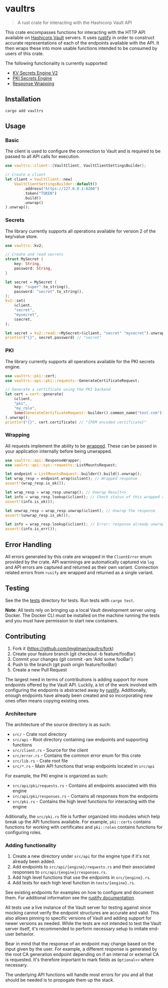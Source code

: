 # vaultrs

> A rust crate for interacting with the Hashicorp Vault API

This crate encompasses functions for interacting with the HTTP API available on
[Hashicorp Vault](https://www.vaultproject.io/) servers. It uses 
[rustify](https://github.com/jmgilman/rustify) in order to construct accurate
representations of each of the endpoints available with the API. It then wraps
these into more usable functions intended to be consumed by users of this crate.

The following functionality is currently supported:

* [KV Secrets Engine V2](https://www.vaultproject.io/docs/secrets/kv/kv-v2)
* [PKI Secrets Engine](https://www.vaultproject.io/docs/secrets/pki)
* [Response Wrapping](https://www.vaultproject.io/docs/concepts/response-wrapping)

## Installation

```
cargo add vaultrs
```

## Usage

### Basic

The client is used to configure the connection to Vault and is required to be
passed to all API calls for execution. 

```rust
use vaultrs::client::{VaultClient, VaultClientSettingsBuilder};

// Create a client
let client = VaultClient::new(
    VaultClientSettingsBuilder::default()
        .address("https://127.0.0.1:8200")
        .token("TOKEN")
        .build()
        .unwrap()
).unwrap();
```

### Secrets

The library currently supports all operations available for version 2 of the
key/value store. 

```rust
use vaultrs::kv2;

// Create and read secrets
struct MySecret {
    key: String,
    password: String,
}

let secret = MySecret {
    key: "super".to_string(),
    password: "secret".to_string(),
};
kv2::set(
    &client,
    "secret",
    "mysecret",
    &secret,
);

let secret = kv2::read::<MySecret>(&client, "secret" "mysecret").unwrap();
println!("{}", secret.password) // "secret"
```

### PKI

The library currently supports all operations available for the PKI secrets 
engine.

```rust
use vaultrs::pki::cert;
use vaultrs::api::pki::requests::GenerateCertificateRequest;

// Generate a certificate using the PKI backend
let cert = cert::generate(
    &client,
    "pki",
    "my_role",
    Some(GenerateCertificateRequest::builder().common_name("test.com")),
).unwrap();
println!("{}", cert.certificate) // "{PEM encoded certificate}"
```

### Wrapping

All requests implement the ability to be 
[wrapped](https://www.vaultproject.io/docs/concepts/response-wrapping). These
can be passed in your application internally before being unwrapped. 

```rust
use vaultrs::api::ResponseWrapper;
use vaulrs::api::sys::requests::ListMountsRequest;

let endpoint = ListMountsRequest::builder().build().unwrap();
let wrap_resp = endpoint.wrap(&client); // Wrapped response
assert!(wrap_resp.is_ok());

let wrap_resp = wrap_resp.unwrap(); // Unwrap Result<>
let info = wrap_resp.lookup(&client); // Check status of this wrapped response
assert!(info.is_ok());

let unwrap_resp = wrap_resp.unwrap(&client); // Unwrap the response
assert!(unwrap_resp.is_ok());

let info = wrap_resp.lookup(&client); // Error: response already unwrapped
assert!(info.is_err());
```

## Error Handling

All errors generated by this crate are wrapped in the `ClientError` enum 
provided by the crate. API warninings are automatically captured via `log` and
API errors are captured and returned as their own variant. Connection related
errors from `rusify` are wrapped and returned as a single variant.

## Testing

See the the [tests](tests) directory for tests. Run tests with `cargo test`.

**Note**: All tests rely on bringing up a local Vault development server using
Docker. The Docker CLI must be installed on the machine running the tests and
you must have permission to start new containers. 

## Contributing

1. Fork it (https://github.com/jmgilman/vaultrs/fork)
2. Create your feature branch (git checkout -b feature/fooBar)
3. Commit your changes (git commit -am 'Add some fooBar')
4. Push to the branch (git push origin feature/fooBar)
5. Create a new Pull Request

The largest need in terms of contributions is adding support for more endpoints
offered by the Vault API. Luckily, a lot of the work involved with configuring
the endpoints is abstracted away by 
[rustify](https://github.com/jmgilman/rustify). Additionally, enough endpoints
have already been created and so incorporating new ones often means copying
existing ones. 

### Architecture

The architecture of the source directory is as such:

* `src/` - Crate root directory
* `src/api` - Root directory containing raw endpoints and supporting functions
* `src/client.rs` - Source for the client
* `src/error.rs` - Contains the common error enum for this crate
* `src/lib.rs` - Crate root file
* `src/*.rs` - Main API functions that wrap endpoints located in `src/api`

For example, the PKI engine is organized as such:

* `src/api/pki/requests.rs` - Contains all endpoints associated with this engine
* `src/api/pki/responses.rs` - Contains all responses from the endpoints
* `src/pki.rs` - Contains the high level functions for interacting with the engine

Aditionally, the `src/pki.rs` file is further organized into modules which help
break up the API functions available. For example, `pki::certs` contains
functions for working with certificates and `pki::roles` contains functions for
configuring roles. 

### Adding functionality

1. Create a new directory under `src/api` for the engine type if it's not
   already been added.
2. Add endpoints to `src/api/{engine}/requests.rs` and their associated
   responses to `src/api/{engine}/responses.rs`.
3. Add high level functions that use the endpoints in `src/{engine}.rs`. 
4. Add tests for each high level function in `tests/{engine}.rs`. 

See existing endpoints for examples on how to configure and document them. For
additional information see the 
[rustify documentation](https://docs.rs/rustify/0.1.0/rustify/).

All tests use a live instance of the Vault server for testing against since
mocking cannot verify the endpoint structures are accurate and valid. This also 
allows pinning to specific versions of Vault and adding support for newer 
versions as needed. While the tests are not intended to test the Vault server 
itself, it's recommended to  perform necessary setup to imitate end-user
behavior.

Bear in mind that the response of an endpoint may change based on the input
given by the user. For example, a different response is generated by the root
CA generation endpoint depending on if an internal or external CA is requested.
It's therefore important to mark fields as `Optional<>` where necessary. 

The underlying API functions will handle most errors for you and all that should
be needed is to propogate them up the stack. 